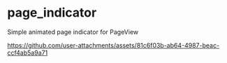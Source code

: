 # page_indicator

Simple animated page indicator for PageView


https://github.com/user-attachments/assets/81c6f03b-ab64-4987-beac-ccf4ab5a9a71
